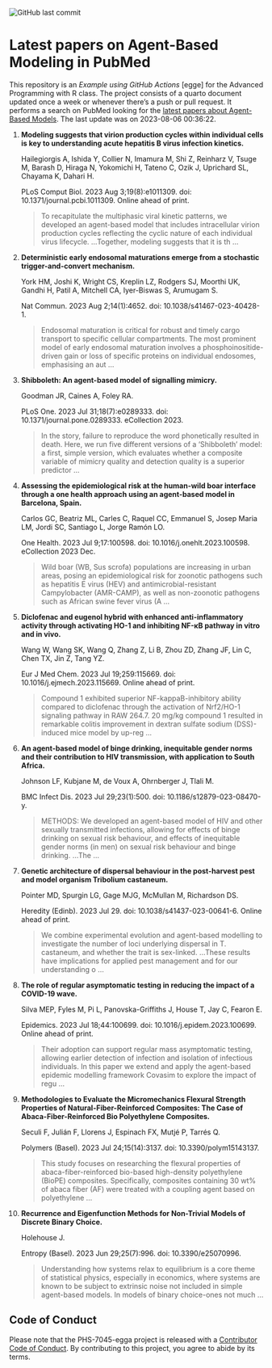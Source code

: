 ![GitHub last
commit](https://img.shields.io/github/last-commit/UofUEpiBio/PHS-7045-egga.png)

# Latest papers on Agent-Based Modeling in PubMed

This repository is an *Example using GitHub Actions* \[egge\] for the
Advanced Programming with R class. The project consists of a quarto
document updated once a week or whenever there’s a push or pull request.
It performs a search on PubMed looking for the <a
href="https://pubmed.ncbi.nlm.nih.gov/?term=agent-based+model&amp;sort=date"
target="_blank">latest papers about Agent-Based Models</a>. The last
update was on 2023-08-06 00:36:22.

<div class="cell">

</div>

1.  **Modeling suggests that virion production cycles within individual
    cells is key to understanding acute hepatitis B virus infection
    kinetics.**

    Hailegiorgis A, Ishida Y, Collier N, Imamura M, Shi Z, Reinharz V,
    Tsuge M, Barash D, Hiraga N, Yokomichi H, Tateno C, Ozik J,
    Uprichard SL, Chayama K, Dahari H.

    PLoS Comput Biol. 2023 Aug 3;19(8):e1011309. doi:
    10.1371/journal.pcbi.1011309. Online ahead of print.

    > To recapitulate the multiphasic viral kinetic patterns, we
    > developed an agent-based model that includes intracellular virion
    > production cycles reflecting the cyclic nature of each individual
    > virus lifecycle. …Together, modeling suggests that it is th …

2.  **Deterministic early endosomal maturations emerge from a stochastic
    trigger-and-convert mechanism.**

    York HM, Joshi K, Wright CS, Kreplin LZ, Rodgers SJ, Moorthi UK,
    Gandhi H, Patil A, Mitchell CA, Iyer-Biswas S, Arumugam S.

    Nat Commun. 2023 Aug 2;14(1):4652. doi: 10.1038/s41467-023-40428-1.

    > Endosomal maturation is critical for robust and timely cargo
    > transport to specific cellular compartments. The most prominent
    > model of early endosomal maturation involves a
    > phosphoinositide-driven gain or loss of specific proteins on
    > individual endosomes, emphasising an aut …

3.  **Shibboleth: An agent-based model of signalling mimicry.**

    Goodman JR, Caines A, Foley RA.

    PLoS One. 2023 Jul 31;18(7):e0289333. doi:
    10.1371/journal.pone.0289333. eCollection 2023.

    > In the story, failure to reproduce the word phonetically resulted
    > in death. Here, we run five different versions of a ‘Shibboleth’
    > model: a first, simple version, which evaluates whether a
    > composite variable of mimicry quality and detection quality is a
    > superior predictor …

4.  **Assessing the epidemiological risk at the human-wild boar
    interface through a one health approach using an agent-based model
    in Barcelona, Spain.**

    Carlos GC, Beatriz ML, Carles C, Raquel CC, Emmanuel S, Josep Maria
    LM, Jordi SC, Santiago L, Jorge Ramón LO.

    One Health. 2023 Jul 9;17:100598. doi: 10.1016/j.onehlt.2023.100598.
    eCollection 2023 Dec.

    > Wild boar (WB, Sus scrofa) populations are increasing in urban
    > areas, posing an epidemiological risk for zoonotic pathogens such
    > as hepatitis E virus (HEV) and antimicrobial-resistant
    > Campylobacter (AMR-CAMP), as well as non-zoonotic pathogens such
    > as African swine fever virus (A …

5.  **Diclofenac and eugenol hybrid with enhanced anti-inflammatory
    activity through activating HO-1 and inhibiting NF-κB pathway in
    vitro and in vivo.**

    Wang W, Wang SK, Wang Q, Zhang Z, Li B, Zhou ZD, Zhang JF, Lin C,
    Chen TX, Jin Z, Tang YZ.

    Eur J Med Chem. 2023 Jul 19;259:115669. doi:
    10.1016/j.ejmech.2023.115669. Online ahead of print.

    > Compound 1 exhibited superior NF-kappaB-inhibitory ability
    > compared to diclofenac through the activation of Nrf2/HO-1
    > signaling pathway in RAW 264.7. 20 mg/kg compound 1 resulted in
    > remarkable colitis improvement in dextran sulfate sodium
    > (DSS)-induced mice model by up-reg …

6.  **An agent-based model of binge drinking, inequitable gender norms
    and their contribution to HIV transmission, with application to
    South Africa.**

    Johnson LF, Kubjane M, de Voux A, Ohrnberger J, Tlali M.

    BMC Infect Dis. 2023 Jul 29;23(1):500. doi:
    10.1186/s12879-023-08470-y.

    > METHODS: We developed an agent-based model of HIV and other
    > sexually transmitted infections, allowing for effects of binge
    > drinking on sexual risk behaviour, and effects of inequitable
    > gender norms (in men) on sexual risk behaviour and binge drinking.
    > …The …

7.  **Genetic architecture of dispersal behaviour in the post-harvest
    pest and model organism Tribolium castaneum.**

    Pointer MD, Spurgin LG, Gage MJG, McMullan M, Richardson DS.

    Heredity (Edinb). 2023 Jul 29. doi: 10.1038/s41437-023-00641-6.
    Online ahead of print.

    > We combine experimental evolution and agent-based modelling to
    > investigate the number of loci underlying dispersal in T.
    > castaneum, and whether the trait is sex-linked. …These results
    > have implications for applied pest management and for our
    > understanding o …

8.  **The role of regular asymptomatic testing in reducing the impact of
    a COVID-19 wave.**

    Silva MEP, Fyles M, Pi L, Panovska-Griffiths J, House T, Jay C,
    Fearon E.

    Epidemics. 2023 Jul 18;44:100699. doi: 10.1016/j.epidem.2023.100699.
    Online ahead of print.

    > Their adoption can support regular mass asymptomatic testing,
    > allowing earlier detection of infection and isolation of
    > infectious individuals. In this paper we extend and apply the
    > agent-based epidemic modelling framework Covasim to explore the
    > impact of regu …

9.  **Methodologies to Evaluate the Micromechanics Flexural Strength
    Properties of Natural-Fiber-Reinforced Composites: The Case of
    Abaca-Fiber-Reinforced Bio Polyethylene Composites.**

    Seculi F, Julián F, Llorens J, Espinach FX, Mutjé P, Tarrés Q.

    Polymers (Basel). 2023 Jul 24;15(14):3137. doi:
    10.3390/polym15143137.

    > This study focuses on researching the flexural properties of
    > abaca-fiber-reinforced bio-based high-density polyethylene (BioPE)
    > composites. Specifically, composites containing 30 wt% of abaca
    > fiber (AF) were treated with a coupling agent based on
    > polyethylene …

10. **Recurrence and Eigenfunction Methods for Non-Trivial Models of
    Discrete Binary Choice.**

    Holehouse J.

    Entropy (Basel). 2023 Jun 29;25(7):996. doi: 10.3390/e25070996.

    > Understanding how systems relax to equilibrium is a core theme of
    > statistical physics, especially in economics, where systems are
    > known to be subject to extrinsic noise not included in simple
    > agent-based models. In models of binary choice-ones not much …

## Code of Conduct

Please note that the PHS-7045-egga project is released with a
[Contributor Code of
Conduct](https://contributor-covenant.org/version/2/1/CODE_OF_CONDUCT.html).
By contributing to this project, you agree to abide by its terms.
